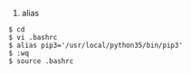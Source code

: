 1. alias
```
$ cd 
$ vi .bashrc
$ alias pip3='/usr/local/python35/bin/pip3'
$ :wq
$ source .bashrc
```
